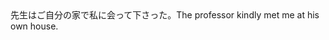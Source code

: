 <tr><td>先生はご自分の家で私に会って下さった。<td><tr><tr><td>The professor kindly met me at his own house.<td><tr></table>

